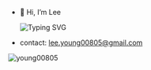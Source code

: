 - 👋 Hi, I’m Lee

  ![Typing SVG](https://readme-typing-svg.herokuapp.com?font=Fira+Code&size=20&pause=1000&color=f46&center=false&vCenter=true&width=500&height=22&lines=A+IC-Chips+sales+come+from+china)
- contact: lee.young00805@gmail.com

<!---
young00805/young00805 is a ✨ special ✨ repository because its `README.md` (this file) appears on your GitHub profile.
You can click the Preview link to take a look at your changes.
--->


<p align="left"> <img src="https://komarev.com/ghpvc/?username=young00805&label=Profile%20views&color=0e75b6&style=flat" alt="young00805" /> </p>
